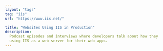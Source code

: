 ```yaml
---
layout: "tags"
tag: "iis"
url: "https://www.iis.net/"

title: "Websites Using IIS in Production"
description:
  Podcast episodes and interviews where developers talk about how they are
  using IIS as a web server for their web apps.
---
```

